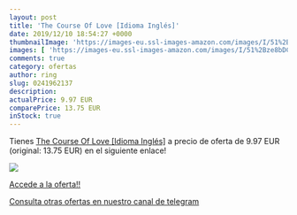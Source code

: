 ```yaml
---
layout: post
title: 'The Course Of Love [Idioma Inglés]'
date: 2019/12/10 18:54:27 +0000
thumbnailImage: 'https://images-eu.ssl-images-amazon.com/images/I/51%2Bze8bDCJL._SL200_.jpg'
images: [ 'https://images-eu.ssl-images-amazon.com/images/I/51%2Bze8bDCJL._SL200_.jpg' ]
comments: true
category: ofertas
author: ring
slug: 0241962137
description:
actualPrice: 9.97 EUR
comparePrice: 13.75 EUR
inStock: true
---
```


Tienes [The Course Of Love [Idioma Inglés]](https://www.amazon.com/dp/0241962137/?tag=redken08-20) a precio de oferta de 9.97 EUR (original: 13.75 EUR) en el siguiente enlace!

[![](https://images-eu.ssl-images-amazon.com/images/I/51%2Bze8bDCJL._SL200_.jpg)](https://www.amazon.com/dp/0241962137/?tag=redken08-20)

[Accede a la oferta!!](https://www.amazon.com/dp/0241962137/?tag=redken08-20)

[Consulta otras ofertas en nuestro canal de telegram](https://t.me/s/ofertas25)
